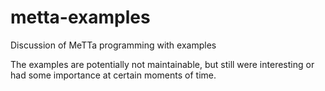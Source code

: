 # metta-examples
Discussion of MeTTa programming with examples

The examples are potentially not maintainable, but still were interesting or had some importance at certain moments of time.
